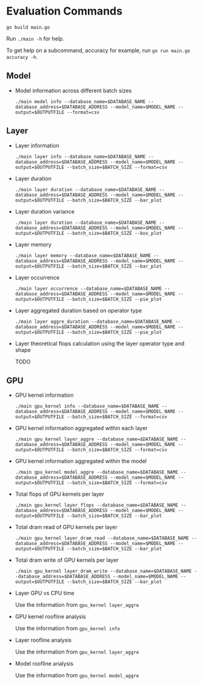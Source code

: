 # Evaluation Commands

```go build main.go```

Run `./main -h` for help.

To get help on a subcommand, accuracy for example, run `go run main.go accuracy -h`.


## Model

* Model information across different batch sizes

   ```./main model info --database_name=$DATABASE_NAME --database_address=$DATABASE_ADDRESS --model_name=$MODEL_NAME --output=$OUTPUTFILE --format=csv```

## Layer

* Layer information

  ```./main layer info --database_name=$DATABASE_NAME --database_address=$DATABASE_ADDRESS --model_name=$MODEL_NAME --output=$OUTPUTFILE --batch_size=$BATCH_SIZE --format=csv```

* Layer duration

  ```./main layer duration --database_name=$DATABASE_NAME --database_address=$DATABASE_ADDRESS --model_name=$MODEL_NAME --output=$OUTPUTFILE --batch_size=$BATCH_SIZE --bar_plot```

* Layer duration variance

  ```./main layer duration --database_name=$DATABASE_NAME --database_address=$DATABASE_ADDRESS --model_name=$MODEL_NAME --output=$OUTPUTFILE --batch_size=$BATCH_SIZE --box_plot```

* Layer memory

  ```./main layer memory --database_name=$DATABASE_NAME --database_address=$DATABASE_ADDRESS --model_name=$MODEL_NAME --output=$OUTPUTFILE --batch_size=$BATCH_SIZE --bar_plot```

* Layer occurrence

  ```./main layer occurrence --database_name=$DATABASE_NAME --database_address=$DATABASE_ADDRESS --model_name=$MODEL_NAME --output=$OUTPUTFILE --batch_size=$BATCH_SIZE --pie_plot```

* Layer aggregated duration based on operator type

  ```./main layer aggre_duration --database_name=$DATABASE_NAME --database_address=$DATABASE_ADDRESS --model_name=$MODEL_NAME --output=$OUTPUTFILE --batch_size=$BATCH_SIZE --pie_plot```

* Layer theoretical flops calculation using the layer operator type and shape

  TODO

## GPU

* GPU kernel information

  ```./main gpu_kernel info --database_name=$DATABASE_NAME --database_address=$DATABASE_ADDRESS --model_name=$MODEL_NAME --output=$OUTPUTFILE --batch_size=$BATCH_SIZE --format=csv```

* GPU kernel information aggregated within each layer

  ```./main gpu_kernel layer_aggre --database_name=$DATABASE_NAME --database_address=$DATABASE_ADDRESS --model_name=$MODEL_NAME --output=$OUTPUTFILE --batch_size=$BATCH_SIZE --format=csv```

* GPU kernel information aggregated within the model

  ```./main gpu_kernel model_aggre --database_name=$DATABASE_NAME --database_address=$DATABASE_ADDRESS --model_name=$MODEL_NAME --output=$OUTPUTFILE --batch_size=$BATCH_SIZE --format=csv```

* Total flops of GPU kernels per layer

  ```./main gpu_kernel layer_flops --database_name=$DATABASE_NAME --database_address=$DATABASE_ADDRESS --model_name=$MODEL_NAME --output=$OUTPUTFILE --batch_size=$BATCH_SIZE --bar_plot```

* Total dram read of GPU kernels per layer

  ```./main gpu_kernel layer_dram_read --database_name=$DATABASE_NAME --database_address=$DATABASE_ADDRESS --model_name=$MODEL_NAME --output=$OUTPUTFILE --batch_size=$BATCH_SIZE --bar_plot```

* Total dram write of GPU kernels per layer

  ```./main gpu_kernel layer_dram_write --database_name=$DATABASE_NAME --database_address=$DATABASE_ADDRESS --model_name=$MODEL_NAME --output=$OUTPUTFILE --batch_size=$BATCH_SIZE --bar_plot```

* Layer GPU vs CPU time

  Use the information from  ```gpu_kernel layer_aggre```

* GPU kernel roofline analysis

  Use the information from  ```gpu_kernel info```

* Layer roofline analysis

  Use the information from  ```gpu_kernel layer_aggre```

* Model roofline analysis

  Use the information from  ```gpu_kernel model_aggre```
